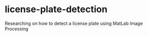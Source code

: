 # license-plate-detection
Researching on how to detect a license plate using MatLab Image Processing
